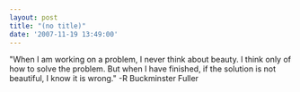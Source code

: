 ```yaml
---
layout: post
title: "(no title)"
date: '2007-11-19 13:49:00'
---
```


"When I am working on a problem, I never think about beauty. I think only of how to solve the problem. But when I have finished, if the solution is not beautiful, I know it is wrong." -R Buckminster Fuller